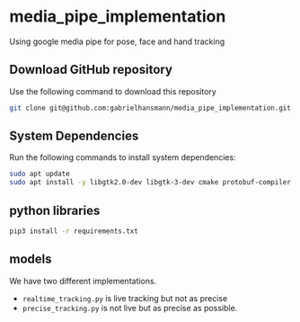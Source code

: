 # media_pipe_implementation
Using google media pipe for pose, face and hand tracking

## Download GitHub repository
Use the following command to download this repository
```bash
git clone git@github.com:gabrielhansmann/media_pipe_implementation.git
```

## System Dependencies
Run the following commands to install system dependencies:
```bash
sudo apt update
sudo apt install -y libgtk2.0-dev libgtk-3-dev cmake protobuf-compiler python3-pip
```

## python libraries
```bash
pip3 install -r requirements.txt
```

## models
We have two different implementations. 
- `realtime_tracking.py` is live tracking but not as precise
- `precise_tracking.py` is not live but as precise as possible.
